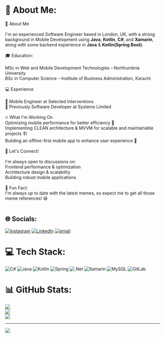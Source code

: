 # 💫 About Me:
🚀 About Me<br/><br/>I'm an experienced Software Engineer based in London, UK, with a strong background in Mobile Development using <b>Java</b>, <b>Kotlin</b>, <b>C#</b>, and <b>Xamarin</b>, along with some backend experience in <b>Java</b> & <b>Kotlin</b><b>(Spring Boot)</b>.<br><br>🎓 Education:<br/><br/>MSc in Web and Mobile Development Technologies – Northumbria University<br/>BSc in Computer Science – Institute of Business Administration, Karachi<br/><br/>💻 Experience<br/><br>🔹 Mobile Engineer at Selected Interventions<br/>🔹 Previously Software Developer at Systems Limited<br/><br>🔥 What I'm Working On<br/>Optimizing mobile performance for better efficiency 🚀<br/>Implementing CLEAN architecture & MVVM for scalable and maintainable projects 🏗️<br/>Building an offline-first mobile app to enhance user experience 📱<br/><br>💬 Let's Connect!<br/><br>I'm always open to discussions on:<br/>Frontend performance & optimization<br/>Architecture design & scalability<br/>Building robust mobile applications<br/><br>📖 Fun Fact:<br/> I'm always up to date with the latest memes, so expect me to get all those meme references! 😆<br><br>


## 🌐 Socials:
[![Instagram](https://img.shields.io/badge/Instagram-%23E4405F.svg?logo=Instagram&logoColor=white)](https://instagram.com/https://www.instagram.com/ammar.ahsan/) [![LinkedIn](https://img.shields.io/badge/LinkedIn-%230077B5.svg?logo=linkedin&logoColor=white)](https://linkedin.com/in/linkedin.com/in/ammar-khan-52067714a/) [![email](https://img.shields.io/badge/Email-D14836?logo=gmail&logoColor=white)](mailto:ammarahsan99@gmail.com) 

# 💻 Tech Stack:
![C#](https://img.shields.io/badge/c%23-%23239120.svg?style=for-the-badge&logo=csharp&logoColor=white) ![Java](https://img.shields.io/badge/java-%23ED8B00.svg?style=for-the-badge&logo=openjdk&logoColor=white) ![Kotlin](https://img.shields.io/badge/kotlin-%237F52FF.svg?style=for-the-badge&logo=kotlin&logoColor=white) ![Spring](https://img.shields.io/badge/spring-%236DB33F.svg?style=for-the-badge&logo=spring&logoColor=white) ![.Net](https://img.shields.io/badge/.NET-5C2D91?style=for-the-badge&logo=.net&logoColor=white) ![Xamarin](https://img.shields.io/badge/Xamarin-3199DC?style=for-the-badge&logo=xamarin&logoColor=white) ![MySQL](https://img.shields.io/badge/mysql-4479A1.svg?style=for-the-badge&logo=mysql&logoColor=white) ![GitLab](https://img.shields.io/badge/gitlab-%23181717.svg?style=for-the-badge&logo=gitlab&logoColor=white)
# 📊 GitHub Stats:
![](https://github-readme-stats.vercel.app/api?username=go-ammar&theme=dark&hide_border=false&include_all_commits=true&count_private=true)<br/>
![](https://nirzak-streak-stats.vercel.app/?user=go-ammar&theme=dark&hide_border=false)<br/>
![](https://github-readme-stats.vercel.app/api/top-langs/?username=go-ammar&theme=dark&hide_border=false&include_all_commits=true&count_private=true&layout=compact)

---
[![](https://visitcount.itsvg.in/api?id=go-ammar&icon=0&color=0)](https://visitcount.itsvg.in)

<!-- Proudly created with GPRM ( https://gprm.itsvg.in ) -->
